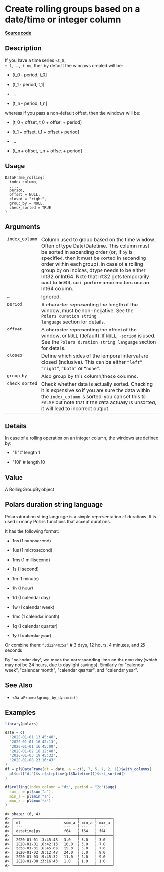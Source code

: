 

# Create rolling groups based on a date/time or integer column

[**Source code**](https://github.com/pola-rs/r-polars/tree/main/R/dataframe__frame.R#L2079)

## Description

If you have a time series <code style="white-space: pre;">\<t_0, t_1, …,
t_n\></code>, then by default the windows created will be:

<ul>
<li>

(t_0 - period, t_0\]

</li>
<li>

(t_1 - period, t_1\]

</li>
<li>

…

</li>
<li>

(t_n - period, t_n\]

</li>
</ul>

whereas if you pass a non-default offset, then the windows will be:

<ul>
<li>

(t_0 + offset, t_0 + offset + period\]

</li>
<li>

(t_1 + offset, t_1 + offset + period\]

</li>
<li>

…

</li>
<li>

(t_n + offset, t_n + offset + period\]

</li>
</ul>

## Usage

<pre><code class='language-R'>DataFrame_rolling(
  index_column,
  ...,
  period,
  offset = NULL,
  closed = "right",
  group_by = NULL,
  check_sorted = TRUE
)
</code></pre>

## Arguments

<table>
<tr>
<td style="white-space: nowrap; font-family: monospace; vertical-align: top">
<code id="DataFrame_rolling_:_index_column">index_column</code>
</td>
<td>
Column used to group based on the time window. Often of type
Date/Datetime. This column must be sorted in ascending order (or, if
<code>by</code> is specified, then it must be sorted in ascending order
within each group). In case of a rolling group by on indices, dtype
needs to be either Int32 or Int64. Note that Int32 gets temporarily cast
to Int64, so if performance matters use an Int64 column.
</td>
</tr>
<tr>
<td style="white-space: nowrap; font-family: monospace; vertical-align: top">
<code id="DataFrame_rolling_:_...">…</code>
</td>
<td>
Ignored.
</td>
</tr>
<tr>
<td style="white-space: nowrap; font-family: monospace; vertical-align: top">
<code id="DataFrame_rolling_:_period">period</code>
</td>
<td>
A character representing the length of the window, must be non-negative.
See the <code style="white-space: pre;">Polars duration string
language</code> section for details.
</td>
</tr>
<tr>
<td style="white-space: nowrap; font-family: monospace; vertical-align: top">
<code id="DataFrame_rolling_:_offset">offset</code>
</td>
<td>
A character representing the offset of the window, or <code>NULL</code>
(default). If <code>NULL</code>, <code>-period</code> is used. See the
<code style="white-space: pre;">Polars duration string language</code>
section for details.
</td>
</tr>
<tr>
<td style="white-space: nowrap; font-family: monospace; vertical-align: top">
<code id="DataFrame_rolling_:_closed">closed</code>
</td>
<td>
Define which sides of the temporal interval are closed (inclusive). This
can be either <code>“left”</code>, <code>“right”</code>,
<code>“both”</code> or <code>“none”</code>.
</td>
</tr>
<tr>
<td style="white-space: nowrap; font-family: monospace; vertical-align: top">
<code id="DataFrame_rolling_:_group_by">group_by</code>
</td>
<td>
Also group by this column/these columns.
</td>
</tr>
<tr>
<td style="white-space: nowrap; font-family: monospace; vertical-align: top">
<code id="DataFrame_rolling_:_check_sorted">check_sorted</code>
</td>
<td>
Check whether data is actually sorted. Checking it is expensive so if
you are sure the data within the <code>index_column</code> is sorted,
you can set this to <code>FALSE</code> but note that if the data
actually is unsorted, it will lead to incorrect output.
</td>
</tr>
</table>

## Details

In case of a rolling operation on an integer column, the windows are
defined by:

<ul>
<li>

"1i" \# length 1

</li>
<li>

"10i" \# length 10

</li>
</ul>

## Value

A RollingGroupBy object

## Polars duration string language

Polars duration string language is a simple representation of durations.
It is used in many Polars functions that accept durations.

It has the following format:

<ul>
<li>

1ns (1 nanosecond)

</li>
<li>

1us (1 microsecond)

</li>
<li>

1ms (1 millisecond)

</li>
<li>

1s (1 second)

</li>
<li>

1m (1 minute)

</li>
<li>

1h (1 hour)

</li>
<li>

1d (1 calendar day)

</li>
<li>

1w (1 calendar week)

</li>
<li>

1mo (1 calendar month)

</li>
<li>

1q (1 calendar quarter)

</li>
<li>

1y (1 calendar year)

</li>
</ul>

Or combine them: <code>“3d12h4m25s”</code> \# 3 days, 12 hours, 4
minutes, and 25 seconds

By "calendar day", we mean the corresponding time on the next day (which
may not be 24 hours, due to daylight savings). Similarly for "calendar
week", "calendar month", "calendar quarter", and "calendar year".

## See Also

<ul>
<li>

<code>\<DataFrame\>$group_by_dynamic()</code>

</li>
</ul>

## Examples

``` r
library(polars)

date = c(
  "2020-01-01 13:45:48",
  "2020-01-01 16:42:13",
  "2020-01-01 16:45:09",
  "2020-01-02 18:12:48",
  "2020-01-03 19:45:32",
  "2020-01-08 23:16:43"
)
df = pl$DataFrame(dt = date, a = c(3, 7, 5, 9, 2, 1))$with_columns(
  pl$col("dt")$str$strptime(pl$Datetime())$set_sorted()
)

df$rolling(index_column = "dt", period = "2d")$agg(
  sum_a = pl$sum("a"),
  min_a = pl$min("a"),
  max_a = pl$max("a")
)
```

    #> shape: (6, 4)
    #> ┌─────────────────────┬───────┬───────┬───────┐
    #> │ dt                  ┆ sum_a ┆ min_a ┆ max_a │
    #> │ ---                 ┆ ---   ┆ ---   ┆ ---   │
    #> │ datetime[μs]        ┆ f64   ┆ f64   ┆ f64   │
    #> ╞═════════════════════╪═══════╪═══════╪═══════╡
    #> │ 2020-01-01 13:45:48 ┆ 3.0   ┆ 3.0   ┆ 3.0   │
    #> │ 2020-01-01 16:42:13 ┆ 10.0  ┆ 3.0   ┆ 7.0   │
    #> │ 2020-01-01 16:45:09 ┆ 15.0  ┆ 3.0   ┆ 7.0   │
    #> │ 2020-01-02 18:12:48 ┆ 24.0  ┆ 3.0   ┆ 9.0   │
    #> │ 2020-01-03 19:45:32 ┆ 11.0  ┆ 2.0   ┆ 9.0   │
    #> │ 2020-01-08 23:16:43 ┆ 1.0   ┆ 1.0   ┆ 1.0   │
    #> └─────────────────────┴───────┴───────┴───────┘
